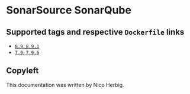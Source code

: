 # SonarSource SonarQube

## Supported tags and respective `Dockerfile` links

 * [`8.9`, `8.9.1`](https://github.com/nicoherbigio/docker-sonarsource-sonarqube/blob/master/8.9/debian/default/Dockerfile)
 * [`7.9`, `7.9.6`](https://github.com/nicoherbigio/docker-sonarsource-sonarqube/blob/master/7.9/debian/default/Dockerfile)

## Copyleft

This documentation was written by Nico Herbig.
